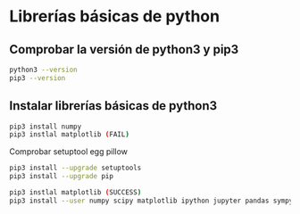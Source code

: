 ﻿
# Librerías básicas de python

## Comprobar la versión de python3 y pip3

```sh
python3 --version
pip3 --version
```

## Instalar librerías básicas de python3 

```sh
pip3 install numpy
pip3 instlal matplotlib (FAIL)
```
Comprobar setuptool egg pillow
```sh
pip3 install --upgrade setuptools
pip3 install --upgrade pip
```
```sh
pip3 instlal matplotlib (SUCCESS)
pip3 install --user numpy scipy matplotlib ipython jupyter pandas sympy nose

